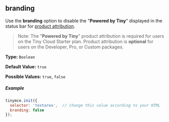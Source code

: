 ## branding

Use the **branding** option to disable the "**Powered by Tiny**" displayed in the status bar for [product attribution]({{site.baseurl}}/general-configuration-guide/attribution-requirements/).

> Note: The "**Powered by Tiny**" product attribution is required for users on the Tiny Cloud Starter plan. Product attribution is **optional** for users on the Developer, Pro, or Custom packages.

**Type:** `Boolean`

**Default Value:** `true`

**Possible Values:** `true`, `false`

##### Example

```js
tinymce.init({
  selector: 'textarea',  // change this value according to your HTML
  branding: false
});
```
